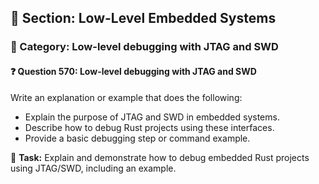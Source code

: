 ## 📘 Section: Low-Level Embedded Systems
### 🔹 Category: Low-level debugging with JTAG and SWD
#### ❓ Question 570: Low-level debugging with JTAG and SWD

Write an explanation or example that does the following:

- Explain the purpose of JTAG and SWD in embedded systems.
- Describe how to debug Rust projects using these interfaces.
- Provide a basic debugging step or command example.

🔧 **Task:** Explain and demonstrate how to debug embedded Rust projects using JTAG/SWD, including an example.
